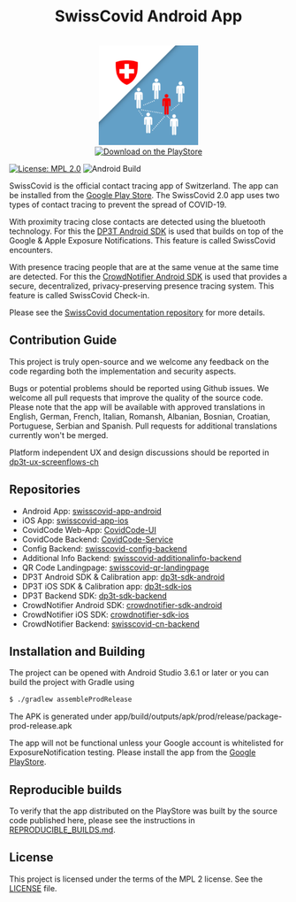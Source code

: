 <h1 align="center">SwissCovid Android App</h1>
<br />
<div align="center">
  <img width="180" height="180" src="app/src/main/ic_launcher-playstore.png" />
  <br />
  <div>
    <!-- App Store -->
    <a href="https://play.google.com/store/apps/details?id=ch.admin.bag.dp3t">
      <img height="40" src="https://bag-coronavirus.ch/wp-content/uploads/2020/04/play-store.png" alt="Download on the PlayStore" />
    </a>
  </div>
</div>

[![License: MPL 2.0](https://img.shields.io/badge/License-MPL%202.0-brightgreen.svg)](https://github.com/SwissCovid/swisscovid-app-android/blob/master/LICENSE)
![Android Build](https://github.com/SwissCovid/swisscovid-app-android/workflows/Android%20Build/badge.svg)

SwissCovid is the official contact tracing app of Switzerland. The app can be installed from the [Google Play Store](https://play.google.com/store/apps/details?id=ch.admin.bag.dp3t). The SwissCovid 2.0 app uses two types of contact tracing to prevent the spread of COVID-19.

With proximity tracing close contacts are detected using the bluetooth technology. For this the [DP3T Android SDK](https://github.com/DP-3T/dp3t-sdk-android) is used that builds on top of the Google & Apple Exposure Notifications. This feature is called SwissCovid encounters.

With presence tracing people that are at the same venue at the same time are detected. For this the [CrowdNotifier Android SDK](https://github.com/CrowdNotifier/crowdnotifier-sdk-android) is used that provides a secure, decentralized, privacy-preserving presence tracing system. This feature is called SwissCovid Check-in.

Please see the [SwissCovid documentation repository](https://github.com/SwissCovid/swisscovid-doc) for more details.

## Contribution Guide

This project is truly open-source and we welcome any feedback on the code regarding both the implementation and security aspects.

Bugs or potential problems should be reported using Github issues. We welcome all pull requests that improve the quality of the source code. Please note that the app will be available with approved translations in English, German, French, Italian, Romansh, Albanian, Bosnian, Croatian, Portuguese, Serbian and Spanish. Pull requests for additional translations currently won't be merged.

Platform independent UX and design discussions should be reported in [dp3t-ux-screenflows-ch](https://github.com/DP-3T/dp3t-ux-screenflows-ch)

## Repositories
* Android App: [swisscovid-app-android](https://github.com/SwissCovid/swisscovid-app-android)
* iOS App: [swisscovid-app-ios](https://github.com/SwissCovid/swisscovid-app-ios)
* CovidCode Web-App: [CovidCode-UI](https://github.com/admin-ch/CovidCode-UI)
* CovidCode Backend: [CovidCode-Service](https://github.com/admin-ch/CovidCode-service)
* Config Backend: [swisscovid-config-backend](https://github.com/SwissCovid/swisscovid-config-backend)
* Additional Info Backend: [swisscovid-additionalinfo-backend](https://github.com/SwissCovid/swisscovid-additionalinfo-backend)
* QR Code Landingpage: [swisscovid-qr-landingpage](https://github.com/SwissCovid/swisscovid-qr-landingpage)
* DP3T Android SDK & Calibration app: [dp3t-sdk-android](https://github.com/DP-3T/dp3t-sdk-android)
* DP3T iOS SDK & Calibration app: [dp3t-sdk-ios](https://github.com/DP-3T/dp3t-sdk-ios)
* DP3T Backend SDK: [dp3t-sdk-backend](https://github.com/DP-3T/dp3t-sdk-backend)
* CrowdNotifier Android SDK: [crowdnotifier-sdk-android](https://github.com/CrowdNotifier/crowdnotifier-sdk-android)
* CrowdNotifier iOS SDK: [crowdnotifier-sdk-ios](https://github.com/CrowdNotifier/crowdnotifier-sdk-ios)
* CrowdNotifier Backend: [swisscovid-cn-backend](https://github.com/SwissCovid/swisscovid-cn-backend)

## Installation and Building

The project can be opened with Android Studio 3.6.1 or later or you can build the project with Gradle using
```sh
$ ./gradlew assembleProdRelease
```
The APK is generated under app/build/outputs/apk/prod/release/package-prod-release.apk

The app will not be functional unless your Google account is whitelisted for ExposureNotification testing. Please install the app from the [Google PlayStore](https://play.google.com/store/apps/details?id=ch.admin.bag.dp3t).

## Reproducible builds

To verify that the app distributed on the PlayStore was built by the source code published here, please see the instructions in [REPRODUCIBLE_BUILDS.md](REPRODUCIBLE_BUILDS.md).

## License
This project is licensed under the terms of the MPL 2 license. See the [LICENSE](LICENSE) file.
